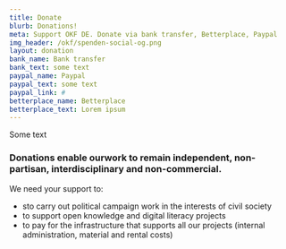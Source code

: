 ```yaml
---
title: Donate
blurb: Donations!
meta: Support OKF DE. Donate via bank transfer, Betterplace, Paypal
img_header: /okf/spenden-social-og.png
layout: donation
bank_name: Bank transfer
bank_text: some text
paypal_name: Paypal
paypal_text: some text
paypal_link: #
betterplace_name: Betterplace
betterplace_text: Lorem ipsum
---
```


Some text

### Donations enable ourwork to remain independent, non-partisan, interdisciplinary and non-commercial.

We need your support to:
- sto carry out political campaign work in the interests of civil society
- to support open knowledge and digital literacy projects
- to pay for the infrastructure that supports all our projects (internal administration, material and rental costs)
